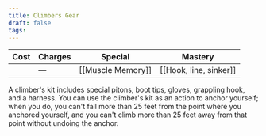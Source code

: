 ```yaml
---
title: Climbers Gear
draft: false
tags:
---
```

| **Cost** | **Charges** | Special                  | **Mastery**              |
| -------- | ----------- | ------------------------ | ------------------------ |
|          | —           | [[Muscle Memory]]        | [[Hook, line, sinker]]   |
A climber's kit includes special pitons, boot tips, gloves, grappling hook, and a harness. You can use the climber's kit as an action to anchor yourself; when you do, you can't fall more than 25 feet from the point where you anchored yourself, and you can't climb more than 25 feet away from that point without undoing the anchor.